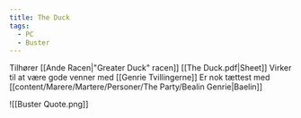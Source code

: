 ```yaml
---
title: The Duck
tags:
  - PC
  - Buster
---
```


Tilhører [[Ande Racen|"Greater Duck" racen]]
[[The Duck.pdf|Sheet]] 
Virker til at være gode venner med [[Genrie Tvillingerne]]
Er nok tættest med [[content/Marere/Martere/Personer/The Party/Bealin Genrie|Baelin]]

![[Buster Quote.png]]
